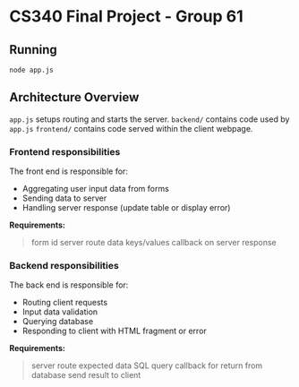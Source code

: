 # CS340 Final Project - Group 61
## Running
```
node app.js
```

## Architecture Overview
`app.js` setups routing and starts the server.
`backend/` contains code used by `app.js`
`frontend/` contains code served within the client webpage.

### Frontend responsibilities
The front end is responsible for:
- Aggregating user input data from forms
- Sending data to server
- Handling server response (update table or display error)

**Requirements:**
> form id
> server route
> data keys/values
> callback on server response

### Backend responsibilities
The back end is responsible for:
- Routing client requests
- Input data validation
- Querying database
- Responding to client with HTML fragment or error

**Requirements:**
> server route
> expected data
> SQL query
> callback for return from database
> send result to client